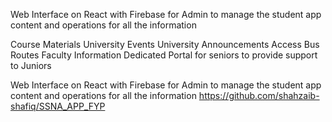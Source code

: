 Web Interface on React with Firebase for Admin to manage the
student app content and operations for all the information

Course Materials
University Events
University Announcements
Access Bus Routes
Faculty Information
Dedicated Portal for seniors to provide support to Juniors 


Web Interface on React with Firebase for Admin to manage the
student app content and operations for all the information
https://github.com/shahzaib-shafiq/SSNA_APP_FYP
